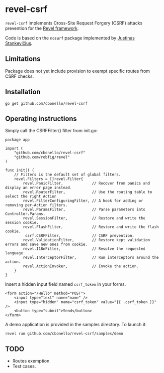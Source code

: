 revel-csrf
==========

`revel-csrf` implements Cross-Site Request Forgery (CSRF) attacks
prevention for the [Revel framework](https://github.com/robfig/revel).

Code is based on the `nosurf` package implemented by
[Justinas Stankevičius](https://github.com/justinas/nosurf).

## Limitations

Package does not yet include provision to exempt specific routes from
CSRF checks.

## Installation

    go get github.com/cbonello/revel-csrf

## Operating instructions

Simply call the CSRFFilter() filter from init.go:   

    package app

    import (
        "github.com/cbonello/revel-csrf"
        "github.com/robfig/revel"
    )

    func init() {
	    // Filters is the default set of global filters.
	    revel.Filters = []revel.Filter{
		    revel.PanicFilter,             // Recover from panics and display an error page instead.
		    revel.RouterFilter,            // Use the routing table to select the right Action
		    revel.FilterConfiguringFilter, // A hook for adding or removing per-Action filters.
		    revel.ParamsFilter,            // Parse parameters into Controller.Params.
		    revel.SessionFilter,           // Restore and write the session cookie.
		    revel.FlashFilter,             // Restore and write the flash cookie.
		     csrf.CSRFFilter,              // CSRF prevention.
		    revel.ValidationFilter,        // Restore kept validation errors and save new ones from cookie.
		    revel.I18nFilter,              // Resolve the requested language
		    revel.InterceptorFilter,       // Run interceptors around the action.
		    revel.ActionInvoker,           // Invoke the action.
	    }
    }

Insert a hidden input field named `csrf_token` in your forms.

    <form action="/Hello" method="POST">
        <input type="text" name="name" />
        <input type="hidden" name="csrf_token" value="{{ .csrf_token }}" />
        <button type="submit">Send</button>
    </form>

A demo application is provided in the samples directory. To launch it:

    revel run github.com/cbonello/revel-csrf/samples/demo

## TODO

* Routes exemption.
* Test cases.
